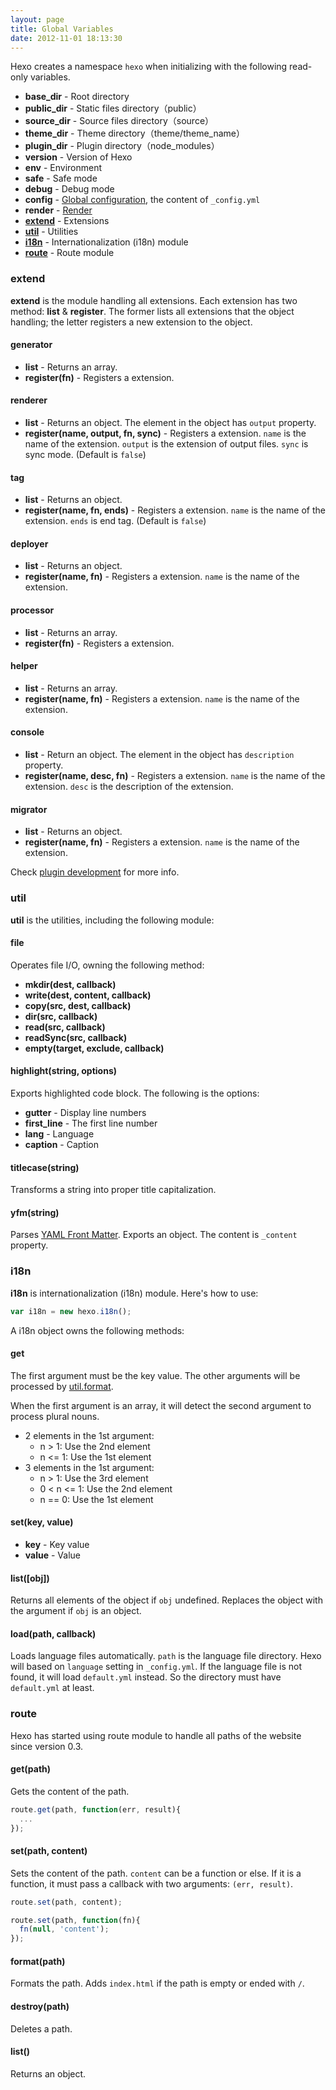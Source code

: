 ```yaml
---
layout: page
title: Global Variables
date: 2012-11-01 18:13:30
---
```


Hexo creates a namespace `hexo` when initializing with the following read-only variables.

- **base_dir** - Root directory
- **public_dir** - Static files directory（public）
- **source_dir** - Source files directory（source）
- **theme_dir** - Theme directory（theme/theme_name）
- **plugin_dir** - Plugin directory（node_modules）
- **version** - Version of Hexo
- **env** - Environment
- **safe** - Safe mode
- **debug** - Debug mode
- **config** - [Global configuration][1], the content of `_config.yml`
- **render** - [Render][5]
- **[extend](#extend)** - Extensions
- **[util](#util)** - Utilities
- **[i18n](#i18n)** - Internationalization (i18n) module
- **[route](#route)** - Route module

<a id="extend"></a>
### extend

**extend** is the module handling all extensions. Each extension has two method: **list** & **register**. The former lists all extensions that the object handling; the letter registers a new extension to the object.

#### generator

- **list** - Returns an array.
- **register(fn)** - Registers a extension.

#### renderer

- **list** - Returns an object. The element in the object has `output` property.
- **register(name, output, fn, sync)** - Registers a extension. `name` is the name of the extension. `output` is the extension of output files. `sync` is sync mode. (Default is `false`)

#### tag

- **list** - Returns an object.
- **register(name, fn, ends)** - Registers a extension. `name` is the name of the extension. `ends` is end tag. (Default is `false`)

#### deployer

- **list** - Returns an object.
- **register(name, fn)** - Registers a extension. `name` is the name of the extension.

#### processor

- **list** - Returns an array.
- **register(fn)** - Registers a extension.

#### helper

- **list** - Returns an array.
- **register(name, fn)** - Registers a extension. `name` is the name of the extension.

#### console

- **list** - Return an object. The element in the object has `description` property.
- **register(name, desc, fn)** - Registers a extension. `name` is the name of the extension. `desc` is the description of the extension.

#### migrator

- **list** - Returns an object.
- **register(name, fn)** - Registers a extension. `name` is the name of the extension.

Check [plugin development][2] for more info.

<a id="util"></a>
### util

**util** is the utilities, including the following module:

#### file

Operates file I/O, owning the following method:

- **mkdir(dest, callback)**
- **write(dest, content, callback)**
- **copy(src, dest, callback)**
- **dir(src, callback)**
- **read(src, callback)**
- **readSync(src, callback)**
- **empty(target, exclude, callback)**

#### highlight(string, options)

Exports highlighted code block. The following is the options:

- **gutter** - Display line numbers
- **first_line** - The first line number
- **lang** - Language
- **caption** - Caption

#### titlecase(string)

Transforms a string into proper title capitalization.

#### yfm(string)

Parses [YAML Front Matter][3]. Exports an object. The content is `_content` property.

<a id="i18n"></a>
### i18n

**i18n** is internationalization (i18n) module. Here's how to use:

``` js
var i18n = new hexo.i18n();
```

A i18n object owns the following methods:

#### get

The first argument must be the key value. The other arguments will be processed by [util.format][4].

When the first argument is an array, it will detect the second argument to process plural nouns.

- 2 elements in the 1st argument:
  - n > 1: Use the 2nd element
  - n <= 1: Use the 1st element
- 3 elements in the 1st argument:
  - n > 1: Use the 3rd element
  - 0 < n <= 1: Use the 2nd element
  - n == 0: Use the 1st element

#### set(key, value)

- **key** - Key value
- **value** - Value

#### list([obj])

Returns all elements of the object if `obj` undefined. Replaces the object with the argument if `obj` is an object.

#### load(path, callback)

Loads language files automatically. `path` is the language file directory. Hexo will based on `language` setting in `_config.yml`. If the language file is not found, it will load `default.yml` instead. So the directory must have `default.yml` at least.

<a id="route"></a>
### route

Hexo has started using route module to handle all paths of the website since version 0.3.

#### get(path)

Gets the content of the path.

``` js
route.get(path, function(err, result){
  ...
});
```

#### set(path, content)

Sets the content of the path. `content` can be a function or else. If it is a function, it must pass a callback with two arguments: `(err, result)`.

``` js
route.set(path, content);

route.set(path, function(fn){
  fn(null, 'content');
});
```

#### format(path)

Formats the path. Adds `index.html` if the path is empty or ended with `/`.

#### destroy(path)

Deletes a path.

#### list()

Returns an object.

[1]: configure.html
[2]: plugin-development.html
[3]: https://github.com/mojombo/jekyll/wiki/YAML-Front-Matter
[4]: http://nodejs.org/api/util.html#util_util_format_format
[5]: render.html